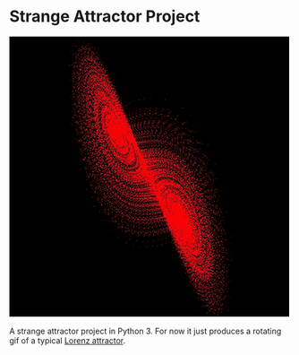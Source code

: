 # Strange Attractor Project
![](https://github.com/sleepokay/attractor/blob/master/media/intro.gif)

A strange attractor project in Python 3. For now it just produces a rotating gif of a typical [Lorenz attractor](https://en.wikipedia.org/wiki/Lorenz_system).
